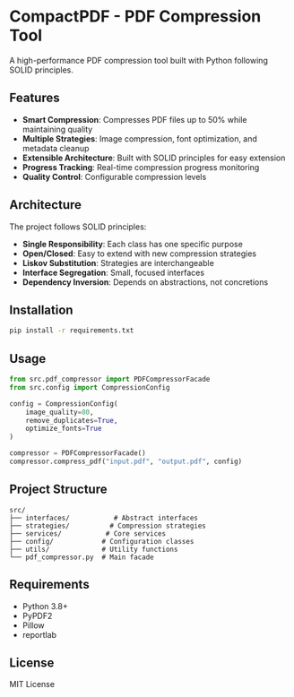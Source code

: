 # CompactPDF - PDF Compression Tool

A high-performance PDF compression tool built with Python following SOLID principles.

## Features

- **Smart Compression**: Compresses PDF files up to 50% while maintaining quality
- **Multiple Strategies**: Image compression, font optimization, and metadata cleanup
- **Extensible Architecture**: Built with SOLID principles for easy extension
- **Progress Tracking**: Real-time compression progress monitoring
- **Quality Control**: Configurable compression levels

## Architecture

The project follows SOLID principles:

- **Single Responsibility**: Each class has one specific purpose
- **Open/Closed**: Easy to extend with new compression strategies
- **Liskov Substitution**: Strategies are interchangeable
- **Interface Segregation**: Small, focused interfaces
- **Dependency Inversion**: Depends on abstractions, not concretions

## Installation

```bash
pip install -r requirements.txt
```

## Usage

```python
from src.pdf_compressor import PDFCompressorFacade
from src.config import CompressionConfig

config = CompressionConfig(
    image_quality=80,
    remove_duplicates=True,
    optimize_fonts=True
)

compressor = PDFCompressorFacade()
compressor.compress_pdf("input.pdf", "output.pdf", config)
```

## Project Structure

```
src/
├── interfaces/           # Abstract interfaces
├── strategies/          # Compression strategies
├── services/           # Core services
├── config/            # Configuration classes
├── utils/             # Utility functions
└── pdf_compressor.py  # Main facade
```

## Requirements

- Python 3.8+
- PyPDF2
- Pillow
- reportlab

## License

MIT License
